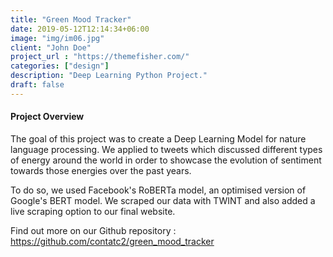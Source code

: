 ```yaml
---
title: "Green Mood Tracker"
date: 2019-05-12T12:14:34+06:00
image: "img/im06.jpg"
client: "John Doe"
project_url : "https://themefisher.com/"
categories: ["design"]
description: "Deep Learning Python Project."
draft: false
---
```


#### Project Overview

The goal of this project was to create a Deep Learning Model for nature language processing. We applied to tweets which discussed different types of energy around the world in order to showcase the evolution of sentiment towards those energies over the past years.

To do so, we used Facebook's RoBERTa model, an optimised version of Google's BERT model. We scraped our data with TWINT and also added a live scraping option to our final website. 

Find out more on our Github repository :
https://github.com/contatc2/green_mood_tracker